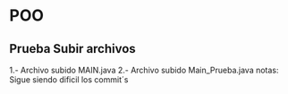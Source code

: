 # POO
## Prueba Subir archivos
1.- Archivo subido MAIN.java
2.- Archivo subido Main_Prueba.java 
 notas: Sigue siendo dificil los commit´s
